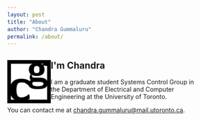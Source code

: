 ```yaml
---
layout: post
title: "About"
author: "Chandra Gummaluru"
permalink: /about/
---
```


<div style="padding-right:50px;"><img src="https://github.com/chandra-gummaluru/chandra-gummaluru.github.io/raw/master/favicon.png" style="float:left;width:100px;height:100px;align:top;">

<h2>I'm Chandra</h2>
I am a graduate student Systems Control Group in the Department of Electrical and Computer Engineering at the University of Toronto. 

</div>

You can contact me at [chandra.gummaluru@mail.utoronto.ca](chandra.gummaluru@mail.utoronto.ca).
